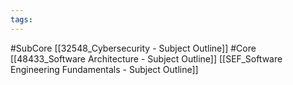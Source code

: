 ```yaml
---
tags:
---
```

#SubCore 
[[32548_Cybersecurity - Subject Outline]]
#Core 
[[48433_Software Architecture - Subject Outline]]
[[SEF_Software Engineering Fundamentals - Subject Outline]]